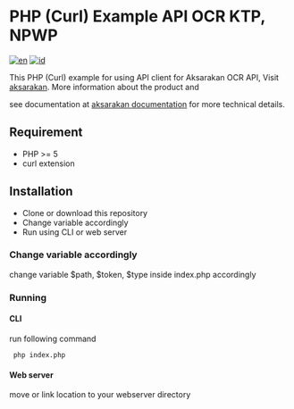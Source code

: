 # PHP (Curl) Example API OCR KTP, NPWP

[![en](https://img.shields.io/badge/lang-en-red.svg)][3]
[![id](https://img.shields.io/badge/lang-id-red.svg)][4]

This PHP (Curl) example for using API client for Aksarakan OCR API,
Visit [aksarakan][1]. More information about the product and

see documentation at [aksarakan documentation][2] for more technical details.

## Requirement
- PHP >= 5
- curl extension

## Installation
- Clone or download this repository
- Change variable accordingly
- Run using CLI or web server

### Change variable accordingly
change variable $path, $token, $type inside index.php accordingly

### Running
#### CLI
run following command
```
 php index.php
```
#### Web server
move or link location to your webserver directory



[1]: https://www.google.com
[2]: https://aksarakan.com/document
[3]: https://github.com/aksarakan/example-php-curl/blob/master/README.md
[4]: https://github.com/aksarakan/example-php-curl/blob/master/README.id.md
